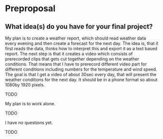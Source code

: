 # Preproposal

## What idea(s) do you have for your final project?

My plan is to create a weather report, which should read weather data every evening and then create a forecast for the next day. 
The idea is, that it first reads the data, thinks how to interpret this and export it as a text based report. 
The next step is that it creates a video which consists of prerecorded clips that gets cut together depending on the weather conditions. 
That means that I have to prerecord different video part for different conditions including numbers for the temperature and wind speed.
The goal is that I get a video of about 30sec every day, that will present the weather conditions for the next day. 
It should be in a phone format so about 1080by 1920 pixels. 


TODO

My plan is to work alone.


TODO


I have no questions yet. 


TODO
